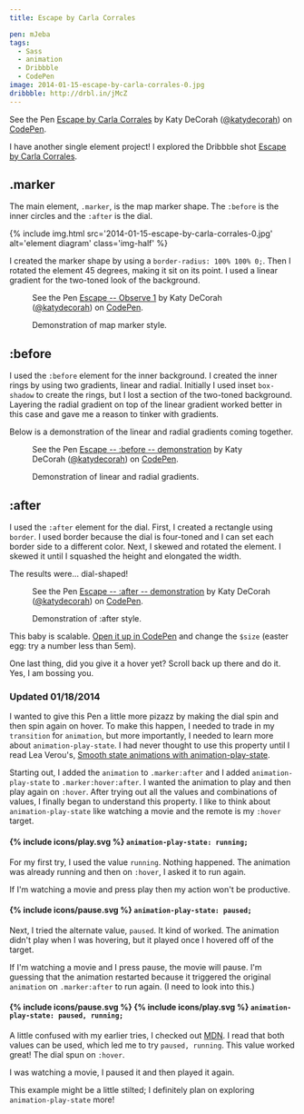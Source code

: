 ```yaml
---
title: Escape by Carla Corrales

pen: mJeba
tags:
  - Sass
  - animation
  - Dribbble
  - CodePen
image: 2014-01-15-escape-by-carla-corrales-0.jpg
dribbble: http://drbl.in/jMcZ
---
```


<p data-height="450" data-theme-id="97" data-slug-hash="mJeba" data-default-tab="result" class='codepen'>See the Pen <a href='http://codepen.io/katydecorah/pen/mJeba'>Escape by Carla Corrales</a> by Katy DeCorah (<a href='http://codepen.io/katydecorah'>@katydecorah</a>) on <a href='http://codepen.io'>CodePen</a>.</p>

I have another single element project! I explored the Dribbble shot [Escape by Carla Corrales](http://drbl.in/jMcZ).

## .marker

The main element, `.marker`, is the map marker shape. The `:before` is the inner circles and the `:after` is the dial.

{% include img.html src='2014-01-15-escape-by-carla-corrales-0.jpg' alt='element diagram' class='img-half' %}

I created the marker shape by using a `border-radius: 100% 100% 0;`. Then I rotated the element 45 degrees, making it sit on its point. I used a linear gradient for the two-toned look of the background.

<figure>
<p data-height="400" data-theme-id="97" data-slug-hash="5139eb2825b88adf9495330f554a9c5b" data-default-tab="result" class='codepen'>See the Pen <a href='http://codepen.io/katydecorah/pen/5139eb2825b88adf9495330f554a9c5b'>Escape -- Observe 1</a> by Katy DeCorah (<a href='http://codepen.io/katydecorah'>@katydecorah</a>) on <a href='http://codepen.io'>CodePen</a>.</p>
<figcaption>Demonstration of map marker style.</figcaption>
</figure>

## :before

I used the `:before` element for the inner background. I created the inner rings by using two gradients, linear and radial. Initially I used inset `box-shadow` to create the rings, but I lost a section of the two-toned background. Layering the radial gradient on top of the linear gradient worked better in this case and gave me a reason to tinker with gradients.

Below is a demonstration of the linear and radial gradients coming together.

<figure>
<p data-height="307" data-theme-id="97" data-slug-hash="85ed97e499e0eae1b5ba133f7a68dd2e" data-default-tab="result" class='codepen'>See the Pen <a href='http://codepen.io/katydecorah/pen/85ed97e499e0eae1b5ba133f7a68dd2e'>Escape -- :before -- demonstration</a> by Katy DeCorah (<a href='http://codepen.io/katydecorah'>@katydecorah</a>) on <a href='http://codepen.io'>CodePen</a>.</p>
<figcaption>Demonstration of linear and radial gradients.</figcaption>
</figure>

## :after

I used the `:after` element for the dial. First, I created a rectangle using `border`. I used border because the dial is four-toned and I can set each border side to a different color. Next, I skewed and rotated the element. I skewed it until I squashed the height and elongated the width.

The results were&hellip; dial-shaped!

<figure>
<p data-height="274" data-theme-id="97" data-slug-hash="2da5c6fd1fea85b62eef5c84568f6658" data-default-tab="result" class='codepen'>See the Pen <a href='http://codepen.io/katydecorah/pen/2da5c6fd1fea85b62eef5c84568f6658'>Escape -- :after -- demonstration</a> by Katy DeCorah (<a href='http://codepen.io/katydecorah'>@katydecorah</a>) on <a href='http://codepen.io'>CodePen</a>.</p>
<figcaption>Demonstration of :after style.</figcaption>
</figure>

This baby is scalable. [Open it up in CodePen](http://codepen.io/katydecorah/pen/mJeba) and change the `$size` (easter egg: try a number less than 5em).

One last thing, did you give it a hover yet? Scroll back up there and do it. Yes, I am bossing you.

### Updated 01/18/2014

I wanted to give this Pen a little more pizazz by making the dial spin and then spin again on hover. To make this happen, I needed to trade in my `transition` for `animation`, but more importantly, I needed to learn more about `animation-play-state`. I had never thought to use this property until I read Lea Verou's, [Smooth state animations with animation-play-state](http://lea.verou.me/2014/01/smooth-state-animations-with-animation-play-state/).

Starting out, I added the `animation` to `.marker:after` and I added `animation-play-state` to `.marker:hover:after`. I wanted the animation to play and then play again on `:hover`. After trying out all the values and combinations of values, I finally began to understand this property. I like to think about `animation-play-state` like watching a movie and the remote is my `:hover` target.

<h4>{% include icons/play.svg %} <code>animation-play-state: running;</code></h4>

For my first try, I used the value `running`. Nothing happened. The animation was already running and then on `:hover`, I asked it to run again.

If I'm watching a movie and press play then my action won't be productive.

<h4>{% include icons/pause.svg %} <code>animation-play-state: paused;</code></h4>

Next, I tried the alternate value, `paused`. It kind of worked. The animation didn't play when I was hovering, but it played once I hovered off of the target.

If I'm watching a movie and I press pause, the movie will pause. I'm guessing that the animation restarted because it triggered the original `animation` on `.marker:after` to run again. (I need to look into this.)

<h4>{% include icons/pause.svg %} {% include icons/play.svg %} <code>animation-play-state: paused, running;</code></h4>

A little confused with my earlier tries, I checked out [MDN](https://developer.mozilla.org/en-US/docs/Web/CSS/animation-play-state). I read that both values can be used, which led me to try `paused, running`. This value worked great! The dial spun on `:hover`.

I was watching a movie, I paused it and then played it again.

This example might be a little stilted; I definitely plan on exploring `animation-play-state` more!
